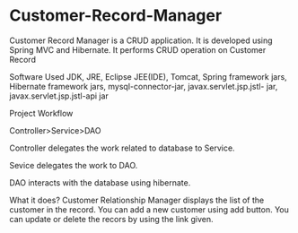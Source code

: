 # Customer-Record-Manager
Customer Record Manager is a CRUD application. It is developed using Spring MVC and Hibernate. It performs CRUD operation on Customer Record

Software Used
 JDK, JRE, Eclipse JEE(IDE), Tomcat, Spring framework jars, Hibernate framework jars, mysql-connector-jar, javax.servlet.jsp.jstl- jar, javax.servlet.jsp.jstl-api jar
 
Project Workflow

 Controller>Service>DAO
 
   Controller delegates the work related to database to Service.
   
   Sevice delegates the work to DAO.
   
   DAO interacts with the database using hibernate.
   
  What it does?
Customer Relationship Manager displays the list of the customer in the record. You can add a new customer using add button. You can update or delete the recors by using the link given.
    

